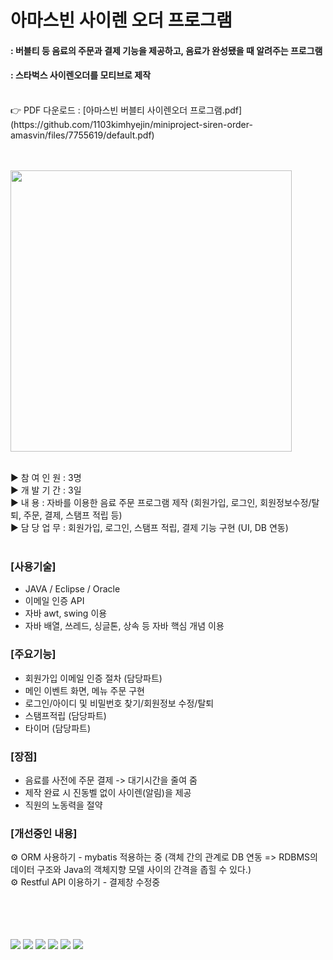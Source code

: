 # 아마스빈 사이렌 오더 프로그램

#### : 버블티 등 음료의 주문과 결제 기능을 제공하고, 음료가 완성됐을 때 알려주는 프로그램
#### : 스타벅스 사이렌오더를 모티브로 제작
<br>
👉 PDF 다운로드 : [아마스빈 버블티 사이렌오더 프로그램.pdf](https://github.com/1103kimhyejin/miniproject-siren-order-amasvin/files/7755619/default.pdf)
<br>
<br>
<br>
<p><img src="https://user-images.githubusercontent.com/84005648/146763008-b1a093a1-8d32-4b9d-92f6-54e11cad10d0.png" width="450" height="450"/></p>
<br>
▶ 참 여 인 원 : 3명<br>
▶ 개 발 기 간 : 3일<br>
▶ 내       용 : 자바를 이용한 음료 주문 프로그램 제작 (회원가입, 로그인, 회원정보수정/탈퇴, 주문, 결제, 스탬프 적립 등)<br>
▶ 담 당 업 무 : 회원가입, 로그인, 스탬프 적립, 결제 기능 구현 (UI, DB 연동)<br>
<br>

### [사용기술]
<ul>
<li>JAVA / Eclipse / Oracle</li>
<li>이메일 인증 API</li>
<li>자바 awt, swing 이용</li>
<li>자바 배열, 쓰레드, 싱글톤, 상속 등 자바 핵심 개념 이용</li>
</ul>

### [주요기능]
<ul>
<li>회원가입 이메일 인증 절차 (담당파트)</li>
<li>메인 이벤트 화면, 메뉴 주문 구현</li>
<li>로그인/아이디 및 비밀번호 찾기/회원정보 수정/탈퇴</li>
<li>스탬프적립 (담당파트)</li> 
<li>타이머 (담당파트)</li>
</ul>


### [장점]
<ul>
<li>음료를 사전에 주문 결제 -> 대기시간을 줄여 줌</li>
<li>제작 완료 시 진동벨 없이 사이렌(알림)을 제공</li>
<li>직원의 노동력을 절약</li>
</ul>


### [개선중인 내용]

⚙ ORM 사용하기 - mybatis 적용하는 중 (객체 간의 관계로 DB 연동 => RDBMS의 데이터 구조와 Java의 객체지향 모델 사이의 간격을 좁힐 수 있다.)</li>
<br>
⚙ Restful API 이용하기 - 결제창 수정중

<br>
<br>
<br>
<br>
<img src="https://user-images.githubusercontent.com/84005648/146762587-51744904-99a6-4bcb-94f3-db631a219864.png" />
<img src="https://user-images.githubusercontent.com/84005648/146761647-f05559c6-eee2-4177-8d2b-fd1228977bea.png" />
<img src="https://user-images.githubusercontent.com/84005648/146762337-7202f0e8-db41-47ac-a187-10e6282db26c.png" />
<img src="https://user-images.githubusercontent.com/84005648/146762447-51828cbf-69f7-431a-b513-d4c2d52c5165.png" />
<img src="https://user-images.githubusercontent.com/84005648/146762867-8eec8f73-a9a6-415c-8845-b38ec1be6714.png"/>
<img src="https://user-images.githubusercontent.com/84005648/146762752-d5c55cab-1efe-4fe5-b1c0-e2f63f467988.png"/>

